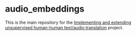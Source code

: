 # audio_embeddings

This is the main repository for the [Implementing and extending unsupervised human-human text/audio translation](https://github.com/orgs/earthspecies/projects/4) project.
